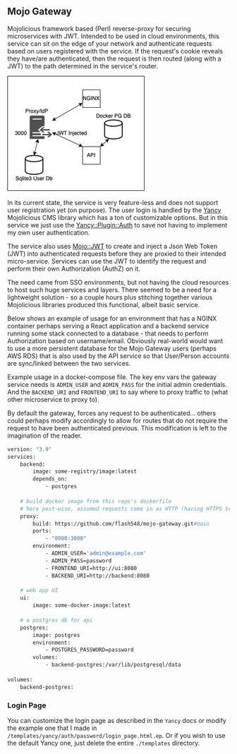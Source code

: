## Mojo Gateway

Mojolicious framework based (Perl) reverse-proxy for securing microservices with JWT.  Intended to be used in cloud environments,
this service can sit on the edge of your network and authenticate requests based on users registered with the service. If
the request's cookie reveals they have/are authenticated, then the request is then routed (along with a JWT) to the path determined
in the service's router.

![Example usage](./example.png)

In its current state, the service is very feature-less and does not support user registration yet (on purpose).  The user login
is handled by the [Yancy](https://metacpan.org/pod/Yancy) Mojolicious CMS library which has a ton of customizable options.  But in 
this service we just use the [Yancy::Plugin::Auth](https://metacpan.org/pod/Yancy::Plugin::Auth) to save not having to implement 
my own user authentication.  

The service also uses [Mojo::JWT](https://metacpan.org/pod/Mojo::JWT) to create and inject a Json Web Token (JWT) into authenticated 
requests before they are proxied to their intended micro-service.  Services can use the JWT to identify the request and perform their 
own Authorization (AuthZ) on it.

The need came from SSO environments, but not having the cloud resources to host such huge services and layers.  There seemed to be a need 
for a lightweight solution - so a couple hours plus stitching together various Mojolicious libraries produced this functional, albeit basic 
service.

Below shows an example of usage for an environment that has a NGINX container perhaps serving a React application and a backend service 
running some stack connected to a database - that needs to perform Authorization based on username/email.  Obviously real-world would want 
to use a more persistent database for the Mojo Gateway users (perhaps AWS RDS) that is also used by the API service so that User/Person accounts 
are sync/linked between the two services.

Example usage in a docker-compose file.  The key env vars the gateway service needs is 
`ADMIN_USER` and `ADMIN_PASS` for the initial admin credentials.  And the `BACKEND_URI` and `FRONTEND_URI` to say where to 
proxy traffic to (what other microservice to proxy to).

By default the gateway, forces any request to be authenticated... others could perhaps modify accordingly to allow for routes 
that do not require the request to have been authenticated previous.  This modification is left to the imagination of the reader.

```dockerfile
version: "3.9"
services:
    backend:
        image: some-registry/image:latest
        depends_on:
            - postgres
  
    # build docker image from this repo's dockerfile
    # here post-wise, assumed requests come in as HTTP (having HTTPS terminated elsewhere...)
    proxy:
        build: https://github.com/flash548/mojo-gateway.git#main
        ports:
            - "8080:3000"
        environment:
            - ADMIN_USER='admin@example.com'
            - ADMIN_PASS=password
            - FRONTEND_URI=http://ui:8080
            - BACKEND_URI=http://backend:8080

    # web app UI
    ui:
        image: some-docker-image:latest
    
    # a postgres db for api
    postgres:
        image: postgres
        environment:
            - POSTGRES_PASSWORD=password
        volumes:
            - backend-postgres:/var/lib/postgresql/data

volumes:
    backend-postgres:


```

### Login Page

You can customize the login page as described in the `Yancy` docs or modify the example one that I made in `/templates/yancy/auth/password/login_page.html.ep`.  Or
if you wish to use the default Yancy one, just delete the entire `./templates` directory.
